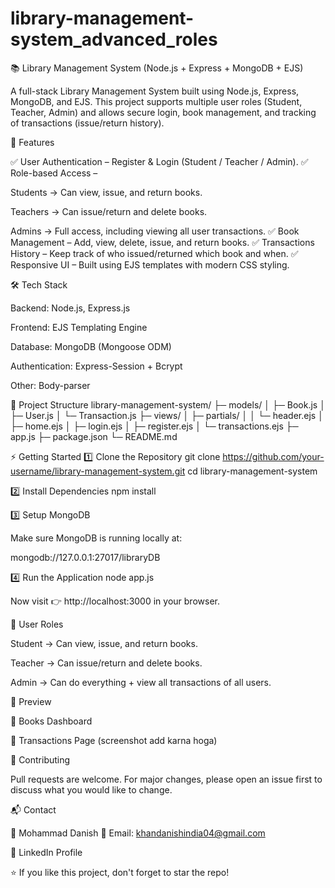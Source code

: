 # library-management-system_advanced_roles
📚 Library Management System (Node.js + Express + MongoDB + EJS)

A full-stack Library Management System built using Node.js, Express, MongoDB, and EJS.
This project supports multiple user roles (Student, Teacher, Admin) and allows secure login, book management, and tracking of transactions (issue/return history).

🚀 Features

✅ User Authentication – Register & Login (Student / Teacher / Admin).
✅ Role-based Access –

Students → Can view, issue, and return books.

Teachers → Can issue/return and delete books.

Admins → Full access, including viewing all user transactions.
✅ Book Management – Add, view, delete, issue, and return books.
✅ Transactions History – Keep track of who issued/returned which book and when.
✅ Responsive UI – Built using EJS templates with modern CSS styling.

🛠️ Tech Stack

Backend: Node.js, Express.js

Frontend: EJS Templating Engine

Database: MongoDB (Mongoose ODM)

Authentication: Express-Session + Bcrypt

Other: Body-parser

📂 Project Structure
library-management-system/
├─ models/
│  ├─ Book.js
│  ├─ User.js
│  └─ Transaction.js
├─ views/
│  ├─ partials/
│  │  └─ header.ejs
│  ├─ home.ejs
│  ├─ login.ejs
│  ├─ register.ejs
│  └─ transactions.ejs
├─ app.js
├─ package.json
└─ README.md

⚡ Getting Started
1️⃣ Clone the Repository
git clone https://github.com/your-username/library-management-system.git
cd library-management-system

2️⃣ Install Dependencies
npm install

3️⃣ Setup MongoDB

Make sure MongoDB is running locally at:

mongodb://127.0.0.1:27017/libraryDB

4️⃣ Run the Application
node app.js


Now visit 👉 http://localhost:3000
 in your browser.

👥 User Roles

Student → Can view, issue, and return books.

Teacher → Can issue/return and delete books.

Admin → Can do everything + view all transactions of all users.

📸 Preview

📌 Books Dashboard


📌 Transactions Page
(screenshot add karna hoga)

🤝 Contributing

Pull requests are welcome. For major changes, please open an issue first to discuss what you would like to change.

📬 Contact

👤 Mohammad Danish
📧 Email: khandanishindia04@gmail.com

🔗 LinkedIn Profile

⭐ If you like this project, don't forget to star the repo!
